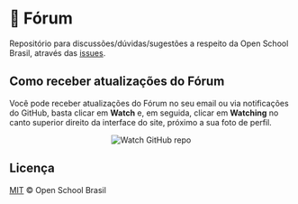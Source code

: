 # :loudspeaker: Fórum
Repositório para discussões/dúvidas/sugestões a respeito da Open School Brasil, através das [issues](https://github.com/openschoolbr/forum/issues).

## Como receber atualizações do Fórum

Você pode receber atualizações do Fórum no seu email ou via notificações do GitHub, basta clicar em **Watch** e, em seguida, clicar em **Watching** no canto superior direito da interface do site, próximo a sua foto de perfil.

<p align="center">
  <img src="http://s31.postimg.org/nt5f6bbff/watch_github_forum.png" alt="Watch GitHub repo"/>
</p>

## Licença

[MIT](LICENSE.md) &copy; Open School Brasil
